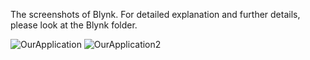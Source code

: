
The screenshots of Blynk. For detailed explanation and further details, please look at the Blynk folder.

![OurApplication](https://image.ibb.co/mY0Lcd/1.png)
![OurApplication2](https://image.ibb.co/fiCu3J/2.png)

